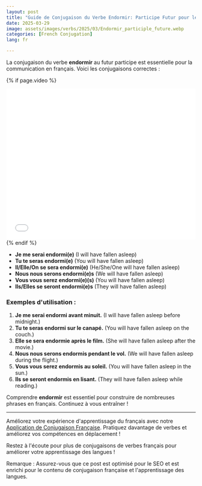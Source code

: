 ```yaml
---
layout: post
title: "Guide de Conjugaison du Verbe Endormir: Participe Futur pour les Débutants"
date: 2025-03-29
image: assets/images/verbs/2025/03/Endormir_participle_future.webp
categories: [French Conjugation]
lang: fr

---
```


La conjugaison du verbe **endormir** au futur participe est essentielle pour la communication en français. Voici les conjugaisons correctes :

{% if page.video %}
<div class="video-embed">
  <iframe width="100%" height="400" src="{{ page.video | escape }}" frameborder="0" allowfullscreen></iframe>
</div>
{% endif %}

- **Je me serai endormi(e)** (I will have fallen asleep)
- **Tu te seras endormi(e)** (You will have fallen asleep)
- **Il/Elle/On se sera endormi(e)** (He/She/One will have fallen asleep)
- **Nous nous serons endormi(e)s** (We will have fallen asleep)
- **Vous vous serez endormi(e)(s)** (You will have fallen asleep)
- **Ils/Elles se seront endormi(e)s** (They will have fallen asleep)

### Exemples d'utilisation :

1. **Je me serai endormi avant minuit.** (I will have fallen asleep before midnight.)
2. **Tu te seras endormi sur le canapé.** (You will have fallen asleep on the couch.)
3. **Elle se sera endormie après le film.** (She will have fallen asleep after the movie.)
4. **Nous nous serons endormis pendant le vol.** (We will have fallen asleep during the flight.)
5. **Vous vous serez endormis au soleil.** (You will have fallen asleep in the sun.)
6. **Ils se seront endormis en lisant.** (They will have fallen asleep while reading.)

Comprendre **endormir** est essentiel pour construire de nombreuses phrases en français. Continuez à vous entraîner !

---

Améliorez votre expérience d'apprentissage du français avec notre [Application de Conjugaison Française]({{site.appStore.url}}). Pratiquez davantage de verbes et améliorez vos compétences en déplacement !

Restez à l'écoute pour plus de conjugaisons de verbes français pour améliorer votre apprentissage des langues !

Remarque : Assurez-vous que ce post est optimisé pour le SEO et est enrichi pour le contenu de conjugaison française et l'apprentissage des langues.